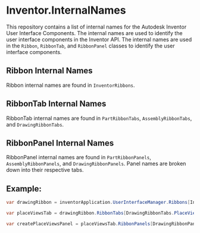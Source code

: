 # Inventor.InternalNames

This repository contains a list of internal names for the Autodesk Inventor User Interface Components. The internal names are used to identify the user interface components in the Inventor API. The internal names are used in the `Ribbon`, `RibbonTab`, and `RibbonPanel` classes to identify the user interface components.

## Ribbon Internal Names

Ribbon internal names are found in `InventorRibbons`. 

## RibbonTab Internal Names

RibbonTab internal names are found in `PartRibbonTabs`, `AssemblyRibbonTabs`, and `DrawingRibbonTabs`.

## RibbonPanel Internal Names

RibbonPanel internal names are found in `PartRibbonPanels`, `AssemblyRibbonPanels`, and `DrawingRibbonPanels`. Panel names are broken down into their respective tabs.

## Example:
```csharp
var drawingRibbon = inventorApplication.UserInterfaceManager.Ribbons[InventorRibbons.Drawing];

var placeViewsTab = drawingRibbon.RibbonTabs[DrawingRibbonTabs.PlaceViews];

var createPlaceViewsPanel = placeViewsTab.RibbonPanels[DrawingRibbonPanels.PlaceViews.Create];
```